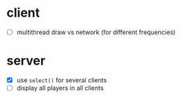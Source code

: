 # client

- [ ] multithread draw vs network (for different frequencies)

# server

- [X] use `select()` for several clients
- [ ] display all players in all clients
